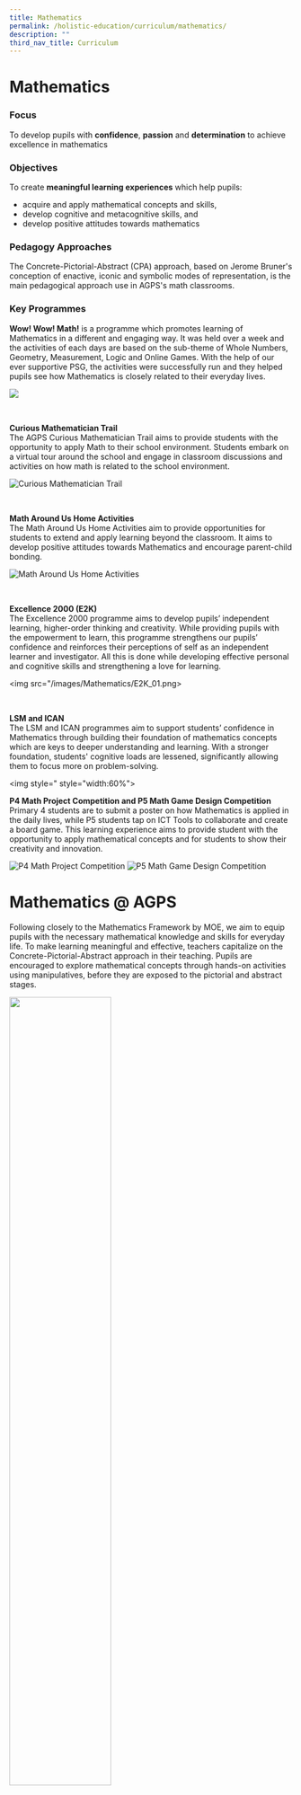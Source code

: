 ```yaml
---
title: Mathematics
permalink: /holistic-education/curriculum/mathematics/
description: ""
third_nav_title: Curriculum
---
```

Mathematics
===========

### Focus

To develop pupils with **confidence**, **passion** and **determination** to achieve excellence in mathematics

  

### Objectives

To create **meaningful learning experiences** which help pupils:

*   acquire and apply mathematical concepts and skills,
*   develop cognitive and metacognitive skills, and
*   develop positive attitudes towards mathematics

  

### Pedagogy Approaches

The Concrete-Pictorial-Abstract (CPA) approach, based on Jerome Bruner's conception of enactive, iconic and symbolic modes of representation, is the main pedagogical approach use in AGPS's math classrooms.

  

### Key Programmes

**Wow! Wow! Math!**
is a programme which promotes learning of Mathematics in a different and engaging way. It was held over a week and the activities of each days are based on the sub-theme of Whole Numbers, Geometry, Measurement, Logic and Online Games. With the help of our ever supportive PSG, the activities were successfully run and they helped pupils see how Mathematics is closely related to their everyday lives.

![](/images/Mathematics/WowWowMath_01.png)

<br>

**Curious Mathematician Trail**  <br>
The AGPS Curious Mathematician Trail aims to provide students with the opportunity to apply Math to their school environment. Students embark on a virtual tour around the school and engage in classroom discussions and activities on how math is related to the school environment.

![Curious Mathematician Trail](/images/Mathematics/CuriosMathematicianTrail_01.png)

<br>

**Math Around Us Home Activities** <br>
The Math Around Us Home Activities aim to provide opportunities for students to extend and apply learning beyond the classroom. It aims to develop positive attitudes towards Mathematics and encourage parent-child bonding.

![Math Around Us Home Activities ](/images/Mathematics/MathAroundUs_01.png)

<br>

**Excellence 2000 (E2K)**<br>
The Excellence 2000 programme aims to develop pupils’ independent learning, higher-order thinking and creativity. While providing pupils with the empowerment to learn, this programme strengthens our pupils’ confidence and reinforces their perceptions of self as an independent learner and investigator. All this is done while developing effective personal and cognitive skills and strengthening a love for learning.

<img src="/images/Mathematics/E2K_01.png>

<br>

**LSM and ICAN** <br>
The LSM and ICAN programmes aim to support students’ confidence in Mathematics through building their foundation of mathematics concepts which are keys to deeper understanding and learning. With a stronger foundation, students' cognitive loads are lessened, significantly allowing them to focus more on problem-solving.

<img style=" style="width:60%">

**P4 Math Project Competition and P5 Math Game Design Competition**
<br>
Primary 4 students are to submit a poster on how Mathematics is applied in the daily lives, while P5 students tap on ICT Tools to collaborate and create a board game. This learning experience aims to provide student with the opportunity to apply mathematical concepts and for students to show their creativity and innovation. 

![ P4 Math Project Competition](/images/Mathematics/P4MathProject_01.png)
![P5 Math Game Design Competition](/images/Mathematics/P5MathGameDesign_01.png)

Mathematics @ AGPS
==================

Following closely to the Mathematics Framework by MOE, we aim to equip pupils with the necessary mathematical knowledge and skills for everyday life. To make learning meaningful and effective, teachers capitalize on the Concrete-Pictorial-Abstract approach in their teaching. Pupils are encouraged to explore mathematical concepts through hands-on activities using manipulatives, before they are exposed to the pictorial and abstract stages.

<img style="width:60%" src="/images/MOE%20Math%20Curriculum%20Framework.jpg">

Our Pupils engaging in activities during Mathematics lessons:


<img style="width:80%" src="/images/Mathematics%20Lesson.png">


<img style="width:80%" src="/images/Mathematics%20Lesson2.png">


<img style="width:80%" src="/images/Mathematics%20Lesson3.png">